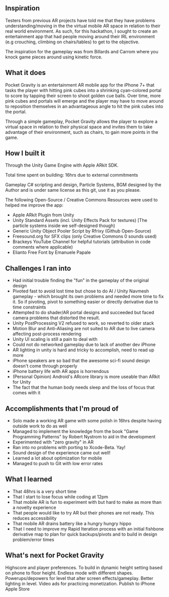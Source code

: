 ## Inspiration

Testers from previous AR projects have told me that they have problems understanding/moving in the the virtual mobile AR space in relation to their real world environment. As such, for this hackathon, I sought to create an entertainment app that had people moving around their IRL environment (e.g crouching, climbing on chairs/tables) to get to the objective. 

The inspiration for the gameplay was from Billards and Carrom where you knock game pieces around using kinetic force. 

## What it does

Pocket Gravity is an entertainment AR mobile app for the iPhone 7+ that tasks the player with hitting pink cubes into a shrinking cyan-colored portal to score by tapping their screen to shoot golden cue balls. Over time, more pink cubes and portals will emerge and the player may have to move around to reposition themselves in an advantageous angle to hit the pink cubes into the portal. 

Through a simple gameplay, Pocket Gravity allows the player to explore a virtual space in relation to their physical space and invites them to take advantage of their environment, such as chairs, to gain more points in the game. 

## How I built it

Through the Unity Game Engine with Apple ARkit SDK. 

Total time spent on building: 16hrs due to external commitments 

Gameplay C# scripting and design, Particle Systems, BGM designed by the Author and is under same license as this git, use it as you please. 

The following Open-Source / Creative Commons Resources were used to helped me improve the app:
<ul>
<li>Apple ARkit Plugin from Unity</li>
<li>Unity Standard Assets (incl. Unity Effects Pack for textures) [The particle systems inside we self-designed though)</li>
<li>Generic Unity Object Pooler Script by Rfrixy (Github Open-Source)</li>
<li>Freesound.org for SFX clips (only Creative Commons 0 sounds used)</li>
<li>Brackeys YouTube Channel for helpful tutorials (attribution in code comments where applicable)</li>
<li>Elianto Free Font by Emanuele Papale</li>
</ul>

## Challenges I ran into

<ul>
<li>Had initial trouble finding the "fun" in the gameplay of the original design</li>
<li>Pivoted fast to avoid lost time but chose to do AI / Unity Navmesh gameplay - which brought its own problems and needed more time to fix it. So if pivoting, pivot to something easier or directly derivative due to time constraints </li>
<li>Attempted to do shader/AR portal designs and succeeded but faced camera problems that distorted the result.</li>
<li>Unity PostProcessing V2 refused to work, so reverted to older stack</li>
<li>Motion Blur and Anti-Aliasing are not suited to AR due to live camera affecting post-process rendering </li>
<li>Unity UI scaling is still a pain to deal with</li>
<li>Could not do networked gameplay due to lack of another dev iPhone</li>
<li>AR lighting in unity is hard and tricky to accomplish, need to read up more</li>
<li>iPhone speakers are so bad that the awesome sci-fi sound design doesn't come through properly</li>
<li>iPhone battery life with AR apps is horrendous</li>
<li>(Personal Opinion) Android's ARcore library is more useable than ARkit for Unity</li>
<li>The fact that the human body needs sleep and the loss of focus that comes with it</li>
</ul>

## Accomplishments that I'm proud of

<ul>
<li>Solo made a working AR game with some polish in 16hrs despite having outside work to do as well</li>
<li>Managed to implement the knowledge from the book "Game Programming Patterns" by Robert Nystrom to aid in the development</li>
<li>Experimented with "zero gravity" in AR</li>
<li>Ran into no problems with porting to Xcode-Beta. Yay!</li>
<li>Sound design of the experience came out well!</li>
<li>Learned a lot about optimization for mobile</li>
<li>Managed to push to Git with low error rates</li>
</ul>

## What I learned

<ul>
<li>That 48hrs is a very short time</li>
<li>That I start to lose focus while coding at 12pm</li>
<li>That mobile AR is fun to experiment with but hard to make as more than a novelty experience</li>
<li>That people would like to try AR but their phones are not ready. This reduces accessibility</li>
<li>That mobile AR drains battery like a hungry hungry hippo</li>
<li>That I need to improve my Rapid Iteration process with an initial fishbone derivative map to plan for quick backups/pivots and to build in design problem/error times</li>
</ul>

## What's next for Pocket Gravity

Highscore and player preferences. To build in dynamic height setting based on phone to floor height. Endless mode with different shapes. Powerups/depowers for level that alter screen effects/gameplay. Better lighting in level. Video ads for practicing monetization. Publish to iPhone Apple Store 
